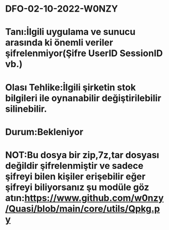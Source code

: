 # DFO-02-10-2022-W0NZY

# Tanı:İlgili uygulama ve sunucu arasında ki önemli veriler şifrelenmiyor(Şifre UserID SessionID vb.)
# Olası Tehlike:İlgili şirketin stok bilgileri ile oynanabilir değiştirilebilir silinebilir.
# Durum:Bekleniyor
# NOT:Bu dosya bir zip,7z,tar dosyası değildir şifrelenmiştir ve sadece şifreyi bilen kişiler erişebilir eğer şifreyi biliyorsanız şu modüle göz atın:https://www.github.com/w0nzy/Quasi/blob/main/core/utils/Qpkg.py
